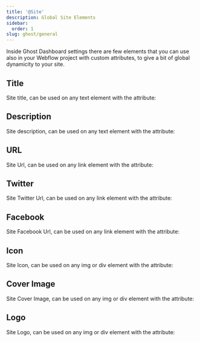```yaml
---
title: '@Site'
description: Global Site Elements
sidebar:
  order: 1
slug: ghost/general
---
```


Inside Ghost Dashboard settings there are few elements that you can use also in your Webflow project with custom attributes, to give a bit of global dynamicity to your site.


## Title

Site title, can be used on any text element with the attribute:

<custom-attribute name="site" value="title"></custom-attribute>

## Description

Site description, can be used on any text element with the attribute:

<custom-attribute name="site" value="description"></custom-attribute>

## URL

Site Url, can be used on any link element with the attribute:

<custom-attribute name="site" value="url"></custom-attribute>

## Twitter

Site Twitter Url, can be used on any link element with the attribute:

<custom-attribute name="site" value="twitter"></custom-attribute>


## Facebook

Site Facebook Url, can be used on any link element with the attribute:

<custom-attribute name="site" value="facebook"></custom-attribute>


## Icon

Site Icon, can be used on any img or div element with the attribute:

<custom-attribute name="site" value="icon"></custom-attribute>

## Cover Image

Site Cover Image, can be used on any img or div element with the attribute:

<custom-attribute name="site" value="cover-image"></custom-attribute>

## Logo

Site Logo, can be used on any img or div element with the attribute:

<custom-attribute name="site" value="logo"></custom-attribute>

